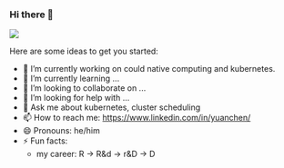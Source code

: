 ### Hi there 👋

![](https://github-readme-stats.vercel.app/api?username=yuanchen8911&theme=buefy&show_icons=true)
<!--
**yuanchen8911/yuanchen8911** is a ✨ _special_ ✨ repository because its `README.md` (this file) appears on your GitHub profile.
-->
Here are some ideas to get you started:

- 🔭 I’m currently working on could native computing and kubernetes.
- 🌱 I’m currently learning ...
- 👯 I’m looking to collaborate on ...
- 🤔 I’m looking for help with ...
- 💬 Ask me about kubernetes, cluster scheduling
- 📫 How to reach me: https://www.linkedin.com/in/yuanchen/
- 😄 Pronouns: he/him
- ⚡ Fun facts: 
  - my career: R -> R&d -> r&D -> D
